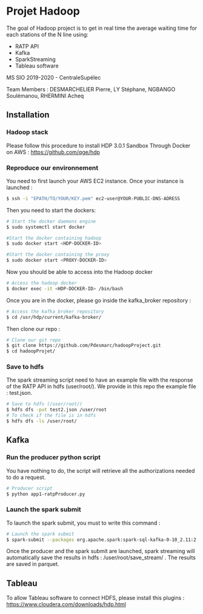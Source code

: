 # Projet Hadoop

The goal of Hadoop project is to get in real time the average waiting time for each stations of the N line using: 
- RATP API
- Kafka
- SparkStreaming
- Tableau software

MS SIO 2019-2020 - CentraleSupélec

Team Members : 
DESMARCHELIER Pierre,
LY Stéphane,
NGBANGO Soulémanou,
RHERMINI Acheq

## Installation

### Hadoop stack 

Please follow this procedure to install HDP 3.0.1 Sandbox Through Docker on AWS : https://github.com/qge/hdp 

### Reproduce our environnement

You need to first launch your AWS EC2 instance. Once your instance is launched : 
```sh
$ ssh -i "EPATH/TO/YOUR/KEY.pem" ec2-user@YOUR-PUBLIC-DNS-ADRESS
```

Then you need to start the dockers:
```sh
# Start the docker daemons engine
$ sudo systemctl start docker

#Start the docker containing hadoop
$ sudo docker start <HDP-DOCKER-ID>

#Start the docker containing the proxy
$ sudo docker start <PROXY-DOCKER-ID>
```

Now you should be able to access into the Hadoop docker 
```sh
# Access the hadoop docker
$ docker exec -it <HDP-DOCKER-ID> /bin/bash
```

Once you are in the docker, please go inside the kafka_broker repository :
```sh
# Access the kafka_broker repository 
$ cd /usr/hdp/current/kafka-broker/
```
Then clone our repo : 
```sh
# Clone our git repo 
$ git clone https://github.com/Pdesmarc/hadoopProject.git
$ cd hadoopProjet/
```
###  Save to hdfs
The spark streaming script need to have an example file with the response of the RATP API in hdfs (user/root/). We provide in this repo the example file : test.json.
```sh
# Save to hdfs (/user/root/)
$ hdfs dfs -put test2.json /user/root
# To check if the file is in hdfs
$ hdfs dfs -ls /user/root/
```

 ## Kafka
 
 ### Run the producer python script
  You have nothing to do, the script will retrieve all the authorizations needed to do a request.
```sh
# Producer script
$ python app1-ratpProducer.py
```
### Launch the spark submit 
To launch the spark submit, you must to write this command : 
```sh
# Launch the spark submit 
$ spark-submit --packages org.apache.spark:spark-sql-kafka-0-10_2.11:2.3.0 sparkstream_script.py
```
Once the producer and the spark submit are launched, spark streaming will automatically save the results in hdfs : /user/root/save_stream/ . The results are saved in parquet. 


## Tableau

To allow Tableau software  to connect HDFS, please install this plugins : https://www.cloudera.com/downloads/hdp.html

